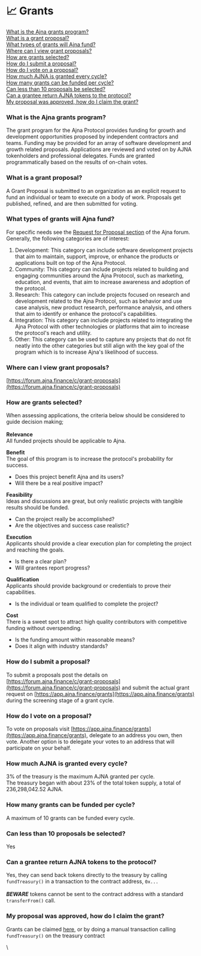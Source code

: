 # 📈 Grants

[What is the Ajna grants program?](grants.md#what-is-the-ajna-grants-program)\
[What is a grant proposal?](grants.md#what-is-a-grant-proposal)\
[What types of grants will Ajna fund?](grants.md#what-types-of-grants-will-ajna-fund)\
[Where can I view grant proposals?](grants.md#where-can-i-view-grant-proposals)\
[How are grants selected?](grants.md#how-are-grant-proposals-selected)\
[How do I submit a proposal?](grants.md#how-do-i-submit-a-proposal)\
[How do I vote on a proposal?](grants.md#how-do-i-vote-on-a-proposal)\
[How much AJNA is granted every cycle?](grants.md#how-much-ajna-is-granted-every-cycle)\
[How many grants can be funded per cycle?](grants.md#how-many-grants-can-be-funded-per-cycle)\
[Can less than 10 proposals be selected?](grants.md#can-less-than-10-proposals-be-selected)\
[Can a grantee return AJNA tokens to the protocol?](grants.md#can-a-grantee-return-ajna-tokens-to-the-protocol)\
[My proposal was approved, how do I claim the grant?](grants.md#my-proposal-was-approved-how-do-i-claim-the-grant)

### What is the Ajna grants program?

The grant program for the Ajna Protocol provides funding for growth and development opportunities proposed by independent contractors and teams. Funding may be provided for an array of software development and growth related proposals. Applications are reviewed and voted on by AJNA tokenholders and professional delegates. Funds are granted programmatically based on the results of on-chain votes.

### What is a grant proposal?

A Grant Proposal is submitted to an organization as an explicit request to fund an individual or team to execute on a body of work. Proposals get published, refined, and are then submitted for voting.

### **What types of grants will Ajna fund?**

For specific needs see the [Request for Proposal section](https://forum.ajna.finance/c/rfp/5) of the Ajna forum.\
Generally, the following categories are of interest:

1. Development: This category can include software development projects that aim to maintain, support, improve, or enhance the products or applications built on top of the Ajna Protocol.
2. Community: This category can include projects related to building and engaging communities around the Ajna Protocol, such as marketing, education, and events, that aim to increase awareness and adoption of the protocol.
3. Research: This category can include projects focused on research and development related to the Ajna Protocol, such as behavior and use case analysis, new product research, performance analysis, and others that aim to identify or enhance the protocol's capabilities.
4. Integration: This category can include projects related to integrating the Ajna Protocol with other technologies or platforms that aim to increase the protocol's reach and utility.
5. Other: This category can be used to capture any projects that do not fit neatly into the other categories but still align with the key goal of the program which is to increase Ajna's likelihood of success.

### Where can I view grant proposals?

[https://forum.ajna.finance/c/grant-proposals](https://forum.ajna.finance/c/grant-proposals)

### **How are grants selected?**

When assessing applications, the criteria below should be considered to guide decision making;\
\
**Relevance** \
All funded projects should be applicable to Ajna.

**Benefit** \
The goal of this program is to increase the protocol's probability for success.

* Does this project benefit Ajna and its users?
* Will there be a real positive impact?&#x20;

**Feasibility** \
Ideas and discussions are great, but only realistic projects with tangible results should be funded.

* Can the project really be accomplished? ‍
* Are the objectives and success case realistic?&#x20;

**Execution** \
Applicants should provide a clear execution plan for completing the project and reaching the goals.

* Is there a clear plan?
* Will grantees report progress?&#x20;

**Qualification** \
Applicants should provide background or credentials to prove their capabilities.

* Is the individual or team qualified to complete the project? &#x20;

**Cost** \
There is a sweet spot to attract high quality contributors with competitive funding without overspending.&#x20;

* Is the funding amount within reasonable means?
* Does it align with industry standards?

### How do I submit a proposal?

To submit a proposals post the details on [https://forum.ajna.finance/c/grant-proposals](https://forum.ajna.finance/c/grant-proposals) and submit the actual grant request on [https://app.ajna.finance/grants](https://app.ajna.finance/grants) during the screening stage of a grant cycle.

### How do I vote on a proposal?

To vote on proposals visit [https://app.ajna.finance/grants](https://app.ajna.finance/grants), delegate to an address you own, then vote. Another option is to delegate your votes to an address that will participate on your behalf.

### How much AJNA is granted every cycle?

3% of the treasury is the maximum AJNA granted per cycle. \
The treasury began with about 23% of the total token supply, a total of 236,298,042.52 AJNA.&#x20;

### How many grants can be funded per cycle?

A maximum of 10 grants can be funded every cycle.

### Can less than 10 proposals be selected?

Yes

### Can a grantee return AJNA tokens to the protocol?

Yes, they can send back tokens directly to the treasury by calling `fundTreasury()` in a transaction to the contract address, `0x...`\
\
_**BEWARE**_ tokens cannot be sent to the contract address with a standard `transferFrom()` call.

### My proposal was approved, how do I claim the grant?

Grants can be claimed [here](https://app.ajna.finance/grants), or by doing a manual transaction calling `fundTreasury()` on the treasury contract

\
